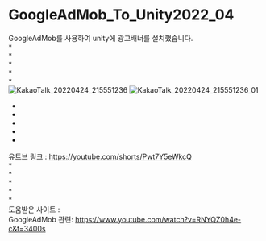 # GoogleAdMob_To_Unity2022_04
GoogleAdMob를 사용하여 unity에 광고배너를 설치했습니다.     
*                                                
*                                              
*                                              
*                                                 
*                                                 
![KakaoTalk_20220424_215551236](https://user-images.githubusercontent.com/71114491/164978522-8b1734eb-5fe9-43d5-a114-3545136c2ac6.jpg)
![KakaoTalk_20220424_215551236_01](https://user-images.githubusercontent.com/71114491/164978527-79061828-446c-4374-998b-9b9be7f30179.jpg)

*                                                
*                                              
*                                              
*                                                 
*                                                 
유트브 링크 : https://youtube.com/shorts/Pwt7Y5eWkcQ              
*                                                 
*                                                 
*                                                 
*                                                 
*                                                 
도움받은 사이트 :                                           
GoogleAdMob 관련: https://www.youtube.com/watch?v=RNYQZ0h4e-c&t=3400s               
